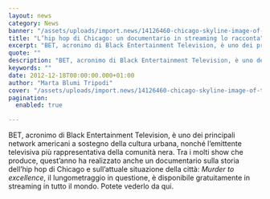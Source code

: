 ```yaml
---
layout: news
category: News
banner: "/assets/uploads/import.news/14126460-chicago-skyline-image-of-the-chicago-downtown-skyline-at-dusk-1024x684.jpg"
title: "L’hip hop di Chicago: un documentario in streaming lo racconta"
excerpt: "BET, acronimo di Black Entertainment Television, è uno dei principali network americani a sostegno della cultura urbana, nonché l’emittente televisiva più rappresentativa della comunità nera. Tra i molti show che produce, quest’anno ha realizzato anche un documentario sulla storia dell’hip hop di Chicago e sull’attuale situazione della città: Murder to excellence, il lungometraggio in questione, [&hellip"
quote: ""
description: "BET, acronimo di Black Entertainment Television, è uno dei principali network americani a sostegno della cultura urbana, nonché l’emittente televisiva più rappresentativa della comunità nera. Tra i molti show che produce, quest’anno ha realizzato anche un documentario sulla storia dell’hip hop di Chicago e sull’attuale situazione della città: Murder to excellence, il lungometraggio in questione, [&hellip"
keywords: ""
date: 2012-12-18T00:00:00.000+01:00
author: "Marta Blumi Tripodi"
cover: "/assets/uploads/import.news/14126460-chicago-skyline-image-of-the-chicago-downtown-skyline-at-dusk-1024x684.jpg"
pagination:
  enabled: true

---
```


BET, acronimo di Black Entertainment Television, è uno dei principali network americani a sostegno della cultura urbana, nonché l’emittente televisiva più rappresentativa della comunità nera. Tra i molti show che produce, quest’anno ha realizzato anche un documentario sulla storia dell’hip hop di Chicago e sull’attuale situazione della città: _Murder to excellence_, il lungometraggio in questione, è disponibile gratuitamente in streaming in tutto il mondo. Potete vederlo da qui.  
  
  